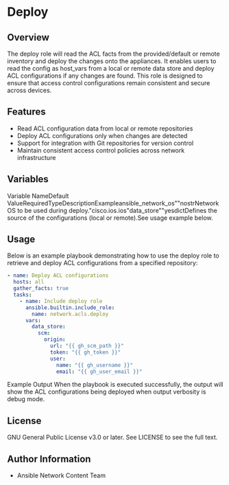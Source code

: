 # Deploy

## Overview
The deploy role will read the ACL facts from the provided/default or remote inventory and deploy the changes onto the appliances. It enables users to read the config as host_vars from a local or remote data store and deploy ACL configurations if any changes are found. This role is designed to ensure that access control configurations remain consistent and secure across devices.

## Features
- Read ACL configuration data from local or remote repositories
- Deploy ACL configurations only when changes are detected
- Support for integration with Git repositories for version control
- Maintain consistent access control policies across network infrastructure

## Variables

Variable NameDefault ValueRequiredTypeDescriptionExampleansible_network_os""nostrNetwork OS to be used during deploy."cisco.ios.ios"data_store""yesdictDefines the source of the configurations (local or remote).See usage example below.


## Usage
Below is an example playbook demonstrating how to use the deploy role to retrieve and deploy ACL configurations from a specified repository:

```yaml
- name: Deploy ACL configurations
  hosts: all
  gather_facts: true
  tasks:
    - name: Include deploy role
      ansible.builtin.include_role:
        name: network.acls.deploy
      vars:
        data_store:
          scm:
            origin:
              url: "{{ gh_scm_path }}"
              token: "{{ gh_token }}"
              user:
                name: "{{ gh_username }}"
                email: "{{ gh_user_email }}"
```
Example Output
When the playbook is executed successfully, the output will show the ACL configurations being deployed when output verbosity is debug mode.

## License
GNU General Public License v3.0 or later.
See LICENSE to see the full text.

## Author Information
- Ansible Network Content Team
